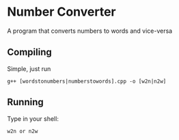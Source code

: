 # Number Converter #
 A program that converts numbers to words and vice-versa

## Compiling

Simple, just run

```shell
g++ [wordstonumbers|numberstowords].cpp -o [w2n|n2w]
```

 

## Running

Type in your shell:

```shell
w2n or n2w
```



